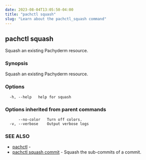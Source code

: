 ```yaml
---
date: 2023-08-04T13:05:50-04:00
title: "pachctl squash"
slug: "Learn about the pachctl_squash command"
---
```


## pachctl squash

Squash an existing Pachyderm resource.

### Synopsis

Squash an existing Pachyderm resource.

### Options

```
  -h, --help   help for squash
```

### Options inherited from parent commands

```
      --no-color   Turn off colors.
  -v, --verbose    Output verbose logs
```

### SEE ALSO

* [pachctl](/commands/pachctl/)	 - 
* [pachctl squash commit](/commands/pachctl_squash_commit/)	 - Squash the sub-commits of a commit.

